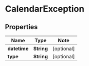# CalendarException

## Properties

Name | Type | Note
---- | ---- | ----
**datetime** | **String** | [optional] 
**type** | **String** | [optional] 

